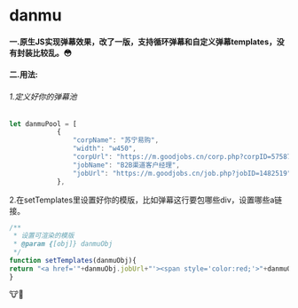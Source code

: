 # danmu
#### 一.原生JS实现弹幕效果，改了一版，支持循环弹幕和自定义弹幕templates，没有封装比较乱。😳

#### 二.用法:
###### 1.定义好你的弹幕池 
```javascript
let danmuPool = [
            {
                "corpName": "苏宁易购",
                "width": "w450",
                "corpUrl": "https://m.goodjobs.cn/corp.php?corpID=57587",
                "jobName": "B2B渠道客户经理",
                "jobUrl": "https://m.goodjobs.cn/job.php?jobID=1482519"
            },
```



2.在setTemplates里设置好你的模版，比如弹幕这行要包哪些div，设置哪些a链接。
```javascript
/**
 * 设置可渲染的模版
 * @param {[obj]} danmuObj 
 */
function setTemplates(danmuObj){
return "<a href='"+danmuObj.jobUrl+"'><span style='color:red;'>"+danmuObj.corpName+"</span>的<span style='color:blue;'>"+danmuObj.jobName+"</span>收到一份简历</a>";
}
```

:cow::beer:
